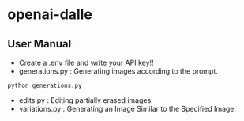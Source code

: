 # openai-dalle
## User Manual
- Create a .env file and write your API key!!
- generations.py : Generating images according to the prompt.
~~~
python generations.py
~~~
- edits.py : Editing partially erased images.
- variations.py : Generating an Image Similar to the Specified Image.
